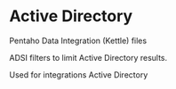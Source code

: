 # Active Directory

Pentaho Data Integration (Kettle) files

ADSI filters to limit Active Directory results.  

Used for integrations Active Directory
